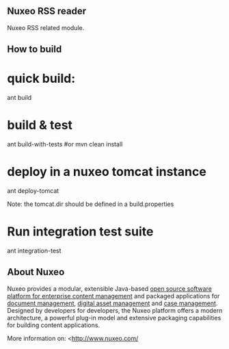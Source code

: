 ## Nuxeo RSS reader

Nuxeo RSS related module. 

## How to build

# quick build:
  ant build 

# build & test
  ant build-with-tests 
  #or 
  mvn clean install

# deploy in a nuxeo tomcat instance
  ant deploy-tomcat 

Note: the tomcat.dir should be defined in a build.properties

# Run integration test suite
  ant integration-test


## About Nuxeo

Nuxeo provides a modular, extensible Java-based [open source software platform for enterprise content management](http://www.nuxeo.com/en/products/ep) and packaged applications for [document management](http://www.nuxeo.com/en/products/document-management), [digital asset management](http://www.nuxeo.com/en/products/dam) and [case management](http://www.nuxeo.com/en/products/case-management). Designed by developers for developers, the Nuxeo platform offers a modern architecture, a powerful plug-in model and extensive packaging capabilities for building content applications.

More information on: <http://www.nuxeo.com/ 


